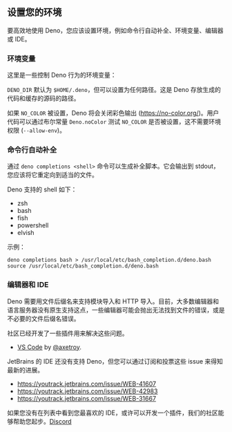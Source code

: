 ## 设置您的环境

要高效地使用 Deno，您应该设置环境，例如命令行自动补全、环境变量、编辑器或 IDE。

### 环境变量

这里是一些控制 Deno 行为的环境变量：

`DENO_DIR` 默认为 `$HOME/.deno`，但可以设置为任何路径。这是 Deno 存放生成的代码和缓存的源码的路径。

如果 `NO_COLOR` 被设置，Deno 将会关闭彩色输出 (<https://no-color.org/>)。用户代码可以通过布尔常量 `Deno.noColor` 测试 `NO_COLOR` 是否被设置，这不需要环境权限 (`--allow-env`)。


### 命令行自动补全

通过 `deno completions <shell>` 命令可以生成补全脚本。它会输出到 stdout，您应该将它重定向到适当的文件。

Deno 支持的 shell 如下：

- zsh
- bash
- fish
- powershell
- elvish

示例：

```shell
deno completions bash > /usr/local/etc/bash_completion.d/deno.bash
source /usr/local/etc/bash_completion.d/deno.bash
```

### 编辑器和 IDE

Deno 需要用文件后缀名来支持模块导入和 HTTP 导入。目前，大多数编辑器和语言服务器没有原生支持这点，一些编辑器可能会抛出无法找到文件的错误，或是不必要的文件后缀名错误。

社区已经开发了一些插件用来解决这些问题。

- [VS Code](https://marketplace.visualstudio.com/items?itemName=axetroy.vscode-deno)
  by [@axetroy](https://github.com/axetroy).

JetBrains 的 IDE 还没有支持 Deno，但您可以通过订阅和投票这些 issue 来得知最新的进展。

- <https://youtrack.jetbrains.com/issue/WEB-41607>
- <https://youtrack.jetbrains.com/issue/WEB-42983>
- <https://youtrack.jetbrains.com/issue/WEB-31667>

如果您没有在列表中看到您最喜欢的 IDE，或许可以开发一个插件，我们的社区能够帮助您起步。[Discord](https://discord.gg/TGMHGv6)
